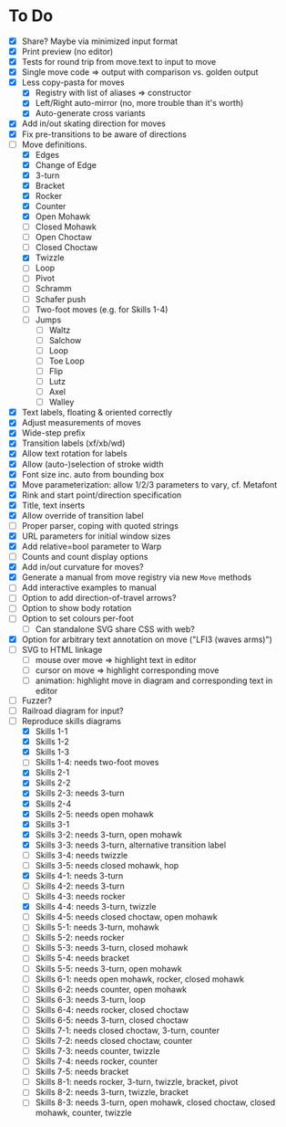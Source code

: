 # To Do

- [x] Share? Maybe via minimized input format
- [x] Print preview (no editor)
- [x] Tests for round trip from move.text to input to move
- [x] Single move code => output with comparison vs. golden output
- [x] Less copy-pasta for moves
    - [x] Registry with list of aliases => constructor
    - [x] Left/Right auto-mirror (no, more trouble than it's worth)
    - [x] Auto-generate cross variants
- [x] Add in/out skating direction for moves
- [x] Fix pre-transitions to be aware of directions
- [ ] Move definitions.
    - [x] Edges
    - [x] Change of Edge
    - [x] 3-turn
    - [x] Bracket
    - [x] Rocker
    - [x] Counter
    - [x] Open Mohawk
    - [ ] Closed Mohawk
    - [ ] Open Choctaw
    - [ ] Closed Choctaw
    - [x] Twizzle
    - [ ] Loop
    - [ ] Pivot
    - [ ] Schramm
    - [ ] Schafer push
    - [ ] Two-foot moves (e.g. for Skills 1-4)
    - [ ] Jumps
        - [ ] Waltz
        - [ ] Salchow
        - [ ] Loop
        - [ ] Toe Loop
        - [ ] Flip
        - [ ] Lutz
        - [ ] Axel
        - [ ] Walley
- [x] Text labels, floating & oriented correctly
- [x] Adjust measurements of moves
- [x] Wide-step prefix
- [x] Transition labels (xf/xb/wd)
- [x] Allow text rotation for labels
- [x] Allow (auto-)selection of stroke width
- [x] Font size inc. auto from bounding box
- [x] Move parameterization: allow 1/2/3 parameters to vary, cf. Metafont
- [x] Rink and start point/direction specification
- [x] Title, text inserts
- [x] Allow override of transition label
- [ ] Proper parser, coping with quoted strings
- [x] URL parameters for initial window sizes
- [x] Add relative=bool parameter to Warp
- [ ] Counts and count display options
- [x] Add in/out curvature for moves?
- [x] Generate a manual from move registry via new `Move` methods
- [ ] Add interactive examples to manual
- [ ] Option to add direction-of-travel arrows?
- [ ] Option to show body rotation
- [ ] Option to set colours per-foot
    - [ ] Can standalone SVG share CSS with web?
- [x] Option for arbitrary text annotation on move ("LFI3 (waves arms)")
- [ ] SVG to HTML linkage
    - [ ] mouse over move => highlight text in editor
    - [ ] cursor on move => highlight corresponding move
    - [ ] animation: highlight move in diagram and corresponding text in editor
- [ ] Fuzzer?
- [ ] Railroad diagram for input?
- [ ] Reproduce skills diagrams
    - [x] Skills 1-1
    - [x] Skills 1-2
    - [x] Skills 1-3
    - [ ] Skills 1-4: needs two-foot moves
    - [x] Skills 2-1
    - [x] Skills 2-2
    - [x] Skills 2-3: needs 3-turn
    - [x] Skills 2-4
    - [x] Skills 2-5: needs open mohawk
    - [x] Skills 3-1
    - [x] Skills 3-2: needs 3-turn, open mohawk
    - [x] Skills 3-3: needs 3-turn, alternative transition label
    - [ ] Skills 3-4: needs twizzle
    - [ ] Skills 3-5: needs closed mohawk, hop
    - [x] Skills 4-1: needs 3-turn
    - [ ] Skills 4-2: needs 3-turn
    - [ ] Skills 4-3: needs rocker
    - [x] Skills 4-4: needs 3-turn, twizzle
    - [ ] Skills 4-5: needs closed choctaw, open mohawk
    - [ ] Skills 5-1: needs 3-turn, mohawk
    - [ ] Skills 5-2: needs rocker
    - [ ] Skills 5-3: needs 3-turn, closed mohawk
    - [ ] Skills 5-4: needs bracket
    - [ ] Skills 5-5: needs 3-turn, open mohawk
    - [ ] Skills 6-1: needs open mohawk, rocker, closed mohawk
    - [ ] Skills 6-2: needs counter, open mohawk
    - [ ] Skills 6-3: needs 3-turn, loop
    - [ ] Skills 6-4: needs rocker, closed choctaw
    - [ ] Skills 6-5: needs 3-turn, closed choctaw
    - [ ] Skills 7-1: needs closed choctaw, 3-turn, counter
    - [ ] Skills 7-2: needs closed choctaw, counter
    - [ ] Skills 7-3: needs counter, twizzle
    - [ ] Skills 7-4: needs rocker, counter
    - [ ] Skills 7-5: needs bracket
    - [ ] Skills 8-1: needs rocker, 3-turn, twizzle, bracket, pivot
    - [ ] Skills 8-2: needs 3-turn, twizzle, bracket
    - [ ] Skills 8-3: needs 3-turn, open mohawk, closed choctaw, closed mohawk, counter, twizzle
